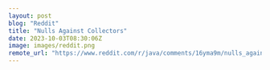 ```yaml
---
layout: post
blog: "Reddit"
title: "Nulls Against Collectors"
date: 2023-10-03T08:30:06Z
image: images/reddit.png
remote_url: "https://www.reddit.com/r/java/comments/16yma9m/nulls_against_collectors/"
---
```

